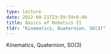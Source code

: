 ```yaml
---
type: lecture
date: 2022-09-21T23:59:59+8:49
title: Basics of Robotics II
tldr: "Kinematics, Quaternion, SO(3)"
---
```

Kinematics, Quaternion, SO(3)
